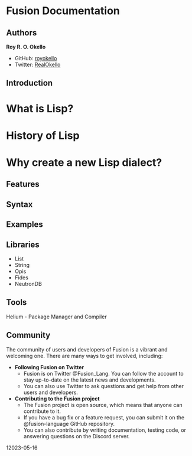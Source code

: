 # Fusion Documentation

## Authors

**Roy R. O. Okello**

- GitHub: [royokello](https://github.com/royokello)
- Twitter: [RealOkello](https://twitter.com/RealOkello)

## Introduction

# What is Lisp?

# History of Lisp

# Why create a new Lisp dialect?

## Features

## Syntax

## Examples

## Libraries

- List
- String
- Opis
- Fides
- NeutronDB

## Tools

Helium - Package Manager and Compiler

## Community

The community of users and developers of Fusion is a vibrant and welcoming one. There are many ways to get involved, including:

* **Following Fusion on Twitter**
    * Fusion is on Twitter @Fusion_Lang. You can follow the account to stay up-to-date on the latest news and developments.
    * You can also use Twitter to ask questions and get help from other users and developers.
* **Contributing to the Fusion project**
    * The Fusion project is open source, which means that anyone can contribute to it.
    * If you have a bug fix or a feature request, you can submit it on the @fusion-language GitHub repository.
    * You can also contribute by writing documentation, testing code, or answering questions on the Discord server.

12023-05-16
